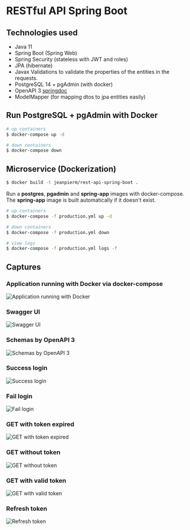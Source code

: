 # RESTful API Spring Boot

## Technologies used 
* Java 11
* Spring Boot (Spring Web)
* Spring Security (stateless with JWT and roles)
* JPA (hibernate)
* Javax Validations to validate the properties of the entities in the requests.
* PostgreSQL 14 + pgAdmin (with docker)
* OpenAPI 3 [springdoc](https://springdoc.org/)
* ModelMapper (for mapping dtos to jpa entities easily)

## Run PostgreSQL + pgAdmin with Docker

```bash
# up containers
$ docker-compose up -d

# down containers
$ docker-compose down
```

## Microservice (Dockerization)

```bash
$ docker build -t jeanpierm/rest-api-spring-boot .
```

Run a **postgres**, **pgadmin** and **spring-app** images with docker-compose. The **spring-app** image is built automatically if it doesn't exist.

```bash
# up containers
$ docker-compose -f production.yml up -d

# down containers
$ docker-compose -f production.yml down

# view logs
$ docker-compose -f production.yml logs -f
```


## Captures

### Application running with Docker via docker-compose

![Application running with Docker](https://github.com/jeanpierm/rest-api-spring-boot/blob/main/captures/9.png?raw=true)

### Swagger UI

![Swagger UI](https://github.com/jeanpierm/rest-api-spring-boot/blob/main/captures/1.png?raw=true)

### Schemas by OpenAPI 3

![Schemas by OpenAPI 3](https://github.com/jeanpierm/rest-api-spring-boot/blob/main/captures/2.png?raw=true)

### Success login

![Success login](https://github.com/jeanpierm/rest-api-spring-boot/blob/main/captures/3.png?raw=true)

### Fail login

![Fail login](https://github.com/jeanpierm/rest-api-spring-boot/blob/main/captures/4.png?raw=true)

### GET with token expired

![GET with token expired](https://github.com/jeanpierm/rest-api-spring-boot/blob/main/captures/5.png?raw=true)

### GET without token

![GET without token](https://github.com/jeanpierm/rest-api-spring-boot/blob/main/captures/6.png?raw=true)

### GET with valid token

![GET with valid token](https://github.com/jeanpierm/rest-api-spring-boot/blob/main/captures/7.png?raw=true)

### Refresh token

![Refresh token](https://github.com/jeanpierm/rest-api-spring-boot/blob/main/captures/8.png?raw=true)